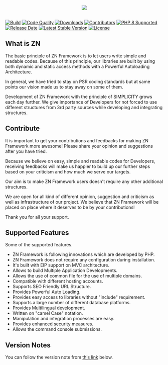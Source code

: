 <p align="center">
	<img src="https://www.znframework.com/Projects/ZNWeb/Resources/Files/logo/gitlogo.png" style="max-width:300px"><br><br>
</p>

[![Build](https://img.shields.io/scrutinizer/build/g/znframework/znframework/develop?style=flat-square)](https://scrutinizer-ci.com/g/znframework/znframework/inspections/bec37c75-82a1-4e69-8c52-635bf1c6457b/log) 
[![Code Quality](https://img.shields.io/scrutinizer/quality/g/znframework/znframework?style=flat-square)](https://scrutinizer-ci.com/g/znframework/znframework/)
[![Downloads](https://img.shields.io/packagist/dt/znframework/package-zerocore?style=flat-square)](//packagist.org/packages/znframework/znframework) 
[![Contributors](https://img.shields.io/github/contributors/znframework/znframework?style=flat-square)](//packagist.org/packages/znframework/znframework) 
[![PHP 8 Supported](https://img.shields.io/badge/php%208-supported-brightgreen?style=flat-square)](//packagist.org/packages/znframework/znframework) 
[![Release Date](https://img.shields.io/github/release-date/znframework/fullpack-edition?style=flat-square)](//packagist.org/packages/znframework/znframework) 
[![Latest Stable Version](https://img.shields.io/github/v/release/znframework/znframework?style=flat-square)](//packagist.org/packages/znframework/znframework) 
[![License](https://img.shields.io/github/license/znframework/znframework?style=flat-square)](//packagist.org/packages/znframework/znframework) 

<h2>What is ZN</h2>

<p>
The basic principle of ZN Framework is to let users write simple and readable codes. Because of this principle, our libraries are built by using both dynamic and static access methods with a Powerful Autoloading Architecture.

In general, we have tried to stay on PSR coding standards but at same points our vision made us to stay away on some of them.

Development of ZN Framework with the principle of SIMPLICITY grows each day further. We give importance of Developers for not forced to use different structures from 3rd party sources while developing and integrating structures.
</p>

<h2>Contribute</h2>

<p>
It is important to get your contributions and feedbacks for making ZN Framework more awesome! Please share your opinion and suggestions after you have tried.

Because we believe on easy, simple and readable codes for Developers, receiving feedbacks will make us happier to build up our further steps based on your criticism and how much we serve our targets.

Our aim is to make ZN Framework users doesn't require any other additional structures.

We are open for all kind of different opinion, suggestion and criticism as well as infrastructure of our project. We believe that ZN Framework will be placed on place where it deserves to be by your contributions!

Thank you for all your support.
</p>

<h2>Supported Features</h2>

<p>Some of the supported features.</p>

<p>
<ul>
<li>ZN Framework is following innovations which are developed by PHP.</li>
<li>ZN Framework does not require any configuration during installation.</li>
<li>It's built with EIP support on MVC architecture.</li>
<li>Allows to build Multiple Application Developments.</li>
<li>Allows the use of common file for the use of multiple domains.</li>
<li>Compatible with different hosting accounts.</li>
<li>Supports SEO Friendly URL Structure.</li>
<li>Provides Powerful Auto Loading.</li>
<li>Provides easy access to libraries without "include" requirement.</li>
<li>Supports a large number of different database platforms.</li>
<li>Provides Multilingual development.</li>
<li>Written on "camel Case" notation.</li>
<li>Manipulation and integration processes are easy.</li>
<li>Provides enhanced security measures.</li>
<li>Allows the command console submissions.</li>
</ul>
</p>

<h2>Version Notes</h2>

<p>You can follow the version note from <a href="https://docs.znframework.com/getting-started/version-notes">this link</a> below.</p>